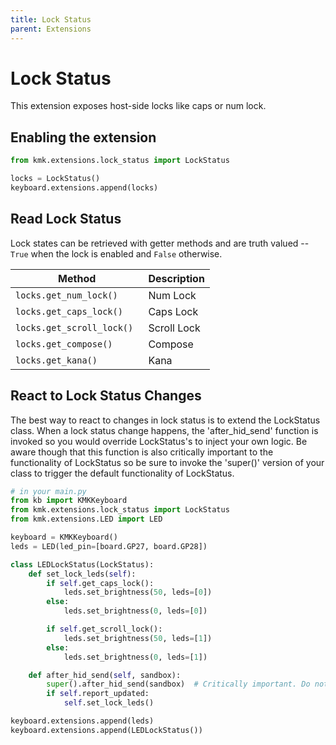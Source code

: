 ```yaml
---
title: Lock Status
parent: Extensions
---
```


# Lock Status
This extension exposes host-side locks like caps or num lock.

## Enabling the extension
```python
from kmk.extensions.lock_status import LockStatus

locks = LockStatus()
keyboard.extensions.append(locks)

```

## Read Lock Status
Lock states can be retrieved with getter methods and are truth valued -- `True`
when the lock is enabled and `False` otherwise.

|Method                    |Description |
|--------------------------|------------|
|`locks.get_num_lock() `   |Num Lock    |
|`locks.get_caps_lock() `  |Caps Lock   |
|`locks.get_scroll_lock() `|Scroll Lock |
|`locks.get_compose() `    |Compose     |
|`locks.get_kana() `       |Kana        |


## React to Lock Status Changes
The best way to react to changes in lock status is to extend
the LockStatus class. When a lock status change happens,
the 'after_hid_send' function is invoked so you would override
LockStatus's to inject your own logic. Be aware though that
this function is also critically important to the functionality
of LockStatus so be sure to invoke the 'super()' version of your
class to trigger the default functionality of LockStatus.

```python
# in your main.py
from kb import KMKKeyboard
from kmk.extensions.lock_status import LockStatus
from kmk.extensions.LED import LED

keyboard = KMKKeyboard()
leds = LED(led_pin=[board.GP27, board.GP28])

class LEDLockStatus(LockStatus):
    def set_lock_leds(self):
        if self.get_caps_lock():
            leds.set_brightness(50, leds=[0])
        else:
            leds.set_brightness(0, leds=[0])

        if self.get_scroll_lock():
            leds.set_brightness(50, leds=[1])
        else:
            leds.set_brightness(0, leds=[1])

    def after_hid_send(self, sandbox):
        super().after_hid_send(sandbox)  # Critically important. Do not forget
        if self.report_updated:
            self.set_lock_leds()

keyboard.extensions.append(leds)
keyboard.extensions.append(LEDLockStatus())
```
